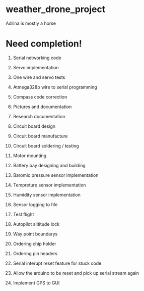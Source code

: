 weather_drone_project
=====================

Adrina is mostly a horse


Need completion!
================

1)  Serial networking code

2)  Servo implementation

3)  One wire and servo tests

4)  Atmega328p wire to serial programming

5)  Compass code correction

6)  Pictures and documentation

7)  Research documentation

8)  Circuit board design

9)  Circuit board manufacture

10) Circuit board soldering / testing

11) Motor mounting

12) Battery bay designing and building

13) Baromic pressure sensor implementation

14) Tempreture sensor implementation

15) Humidity sensor implementation

16) Sensor logging to file

17) Test flight

18) Autopilot alititude lock

19) Way point boundarys

20) Ordering chip holder

21) Ordering pin headers

22) Serial interupt reset feature for stuck code

23) Allow the arduino to be reset and pick up serial stream again

24) Implement GPS to GUI
